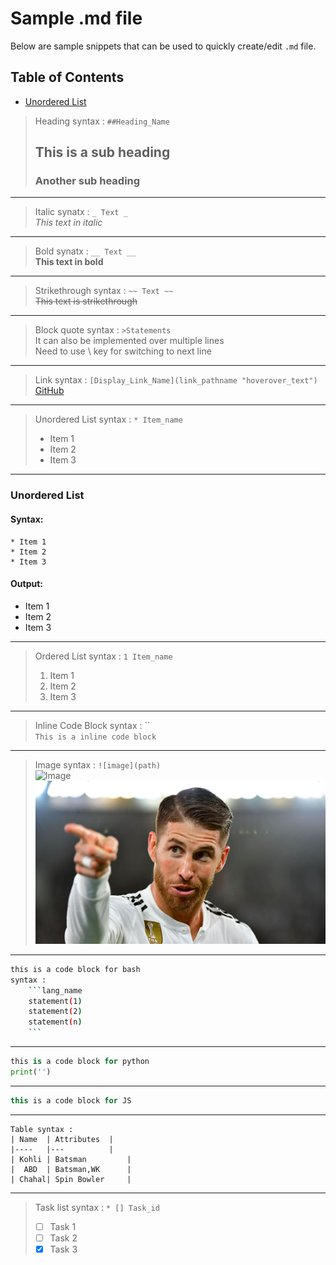 <!-- 
Headings
Extended this comment over multi lines
 -->

# Sample .md file

Below are sample snippets that can be used to quickly create/edit `.md` file.

## Table of Contents

* [Unordered List](#unordered-list)


>Heading syntax : `##Heading_Name`
>## This is a sub heading
>### Another sub heading 
---

<!-- italics-->
>Italic synatx : `_ Text _` \
>_This text in italic_
___

<!--bold-->
>Bold synatx : `__ Text __` \
__This text in bold__
___

<!--strikethrough-->
>Strikethrough syntax : `~~ Text ~~` \
~~This text is strikethrough~~
___

<!--Horizontal Rule-->
<!--- ___>

<!--BlockQuote-->
>Block quote syntax : `>Statements` \
>It can also be implemented over multiple lines \
>Need to use \\ key for switching to next line
___

<!--Links-->
>Link syntax : `[Display_Link_Name](link_pathname "hoverover_text")`\
>[GitHub](https://github.com/KaranVyas "GitHub profile for Karan Vyas")
___

<!--Unordered List-->
>Unordered List syntax : `* Item_name`
>* Item 1
>* Item 2
>* Item 3

---
### Unordered List
#### Syntax:
```
* Item 1
* Item 2
* Item 3
```
#### Output:
* Item 1
* Item 2
* Item 3

___

<!--Ordered List-->
>Ordered List syntax : `1 Item_name`
>1. Item 1
>1. Item 2
>1. Item 3
___

<!--Inline Code Block-->
>Inline Code Block syntax : `` \
>`This is a inline code block`
___

<!--Images-->

>Image syntax : `![image](path)` \
>![Image][1]
>![ramos][2]
___

<!---GitHub Markdown--->

<!---Code Blocks--->

```bash
this is a code block for bash
syntax :  
    ```lang_name 
    statement(1)
    statement(2)
    statement(n)
    ```
```
___

```python
this is a code block for python
print('')
```
___

```javascript
this is a code block for JS
```
___

<!---Tables--->
```
Table syntax : 
| Name  | Attributes  |
|----   |---          |
| Kohli | Batsman         |
|  ABD  | Batsman,WK      |
| Chahal| Spin Bowler     |
```
___

<!---Task lists--->

>Task list syntax : `* [] Task_id`
>* [ ] Task 1
>* [ ] Task 2
>* [x] Task 3

<!---
If it's a URL/path, please ensure we only reference them in documentation while we keep stacking them below.
--->
[1]: https://logos-download.com/wp-content/uploads/2020/06/Boston_University_Logo_text.png
[2]: Image/ramos.jpg
